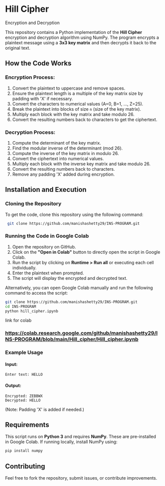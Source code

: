 # Hill Cipher 
Encryption and Decryption

This repository contains a Python implementation of the **Hill Cipher** encryption and decryption algorithm using NumPy. The program encrypts a plaintext message using a **3x3 key matrix** and then decrypts it back to the original text.

## How the Code Works

### Encryption Process:
1. Convert the plaintext to uppercase and remove spaces.
2. Ensure the plaintext length is a multiple of the key matrix size by padding with 'X' if necessary.
3. Convert the characters to numerical values (A=0, B=1, ..., Z=25).
4. Break the plaintext into blocks of size `n` (size of the key matrix).
5. Multiply each block with the key matrix and take modulo 26.
6. Convert the resulting numbers back to characters to get the ciphertext.

### Decryption Process:
1. Compute the determinant of the key matrix.
2. Find the modular inverse of the determinant (mod 26).
3. Compute the inverse of the key matrix in modulo 26.
4. Convert the ciphertext into numerical values.
5. Multiply each block with the inverse key matrix and take modulo 26.
6. Convert the resulting numbers back to characters.
7. Remove any padding 'X' added during encryption.

## Installation and Execution

### Cloning the Repository
To get the code, clone this repository using the following command:
```sh
 git clone https://github.com/manishashetty29/INS-PROGRAM.git
```

### Running the Code in Google Colab
1. Open the repository on GitHub.
2. Click on the **"Open in Colab"** button to directly open the script in Google Colab.
3. Run the script by clicking on **Runtime > Run all** or executing each cell individually.
4. Enter the plaintext when prompted.
5. The script will display the encrypted and decrypted text.

Alternatively, you can open Google Colab manually and run the following command to access the script:
```sh
git clone https://github.com/manishashetty29/INS-PROGRAM.git
cd INS-PROGRAM
python hill_cipher.ipynb
```
link for colab
### https://colab.research.google.com/github/manishashetty29/INS-PROGRAM/blob/main/Hill_cipher/Hill_cipher.ipynb

### Example Usage
#### Input:
```
Enter text: HELLO
```
#### Output:
```
Encrypted: ZEBBWX
Decrypted: HELLO
```
(Note: Padding 'X' is added if needed.)

## Requirements
This script runs on **Python 3** and requires **NumPy**. These are pre-installed in Google Colab. If running locally, install NumPy using:
```sh
pip install numpy
```

## Contributing
Feel free to fork the repository, submit issues, or contribute improvements.




